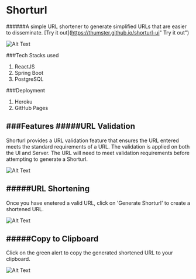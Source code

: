 # Shorturl
######A simple URL shortener to generate simplified URLs that are easier to disseminate. 
[Try it out](https://thumster.github.io/shorturl-ui" Try it out")

![Alt Text](https://i.imgur.com/sqvU1t0.gif)

###Tech Stacks used

1. ReactJS
2. Spring Boot
3. PostgreSQL

###Deployment
1. Heroku
2. GitHub Pages

###Features
#####URL Validation
----
Shorturl provides a URL validation feature that ensures the URL entered meets the standard requirements of a URL. The validation is applied on both the UI and Server. The URL will need to meet validation requirements before attempting to generate a Shorturl.

![Alt Text](https://imgur.com/RCYjr9n.gif)

#####URL Shortening
----
Once you have enetered a valid URL, click on 'Generate Shorturl' to create a shortened URL.

![Alt Text](https://imgur.com/Wz6JPae.gif)

#####Copy to Clipboard
----
Click on the green alert to copy the generated shortened URL to your clipboard.

![Alt Text](https://imgur.com/D0Xq12W.png)